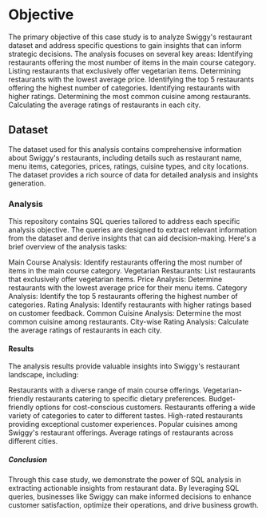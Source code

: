# Objective
The primary objective of this case study is to analyze Swiggy's restaurant dataset and address specific questions to gain insights that can inform strategic decisions. The analysis focuses on several key areas:
Identifying restaurants offering the most number of items in the main course category.
Listing restaurants that exclusively offer vegetarian items.
Determining restaurants with the lowest average price.
Identifying the top 5 restaurants offering the highest number of categories.
Identifying restaurants with higher ratings.
Determining the most common cuisine among restaurants.
Calculating the average ratings of restaurants in each city.
## Dataset
The dataset used for this analysis contains comprehensive information about Swiggy's restaurants, including details such as restaurant name, menu items, categories, prices, ratings, cuisine types, and city locations. The dataset provides a rich source of data for detailed analysis and insights generation.
### Analysis
This repository contains SQL queries tailored to address each specific analysis objective. The queries are designed to extract relevant information from the dataset and derive insights that can aid decision-making. Here's a brief overview of the analysis tasks:

Main Course Analysis: Identify restaurants offering the most number of items in the main course category.
Vegetarian Restaurants: List restaurants that exclusively offer vegetarian items.
Price Analysis: Determine restaurants with the lowest average price for their menu items.
Category Analysis: Identify the top 5 restaurants offering the highest number of categories.
Rating Analysis: Identify restaurants with higher ratings based on customer feedback.
Common Cuisine Analysis: Determine the most common cuisine among restaurants.
City-wise Rating Analysis: Calculate the average ratings of restaurants in each city.
#### Results
The analysis results provide valuable insights into Swiggy's restaurant landscape, including:

Restaurants with a diverse range of main course offerings.
Vegetarian-friendly restaurants catering to specific dietary preferences.
Budget-friendly options for cost-conscious customers.
Restaurants offering a wide variety of categories to cater to different tastes.
High-rated restaurants providing exceptional customer experiences.
Popular cuisines among Swiggy's restaurant offerings.
Average ratings of restaurants across different cities.
##### Conclusion
Through this case study, we demonstrate the power of SQL analysis in extracting actionable insights from restaurant data. By leveraging SQL queries, businesses like Swiggy can make informed decisions to enhance customer satisfaction, optimize their operations, and drive business growth.
